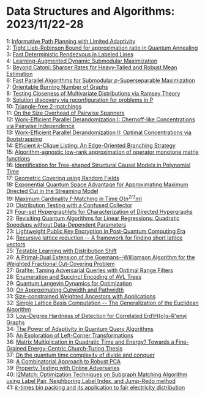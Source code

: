 # Data Structures and Algorithms: 2023/11/22-28  
1: [Informative Path Planning with Limited Adaptivity](https://doi.org/10.48550/arXiv.2311.12698)  
2: [Tight Lieb-Robinson Bound for approximation ratio in Quantum Annealing](https://doi.org/10.48550/arXiv.2311.12732)  
3: [Fast Deterministic Rendezvous in Labeled Lines](https://doi.org/10.48550/arXiv.2311.12976)  
4: [Learning-Augmented Dynamic Submodular Maximization](https://doi.org/10.48550/arXiv.2311.13006)  
5: [Beyond Catoni: Sharper Rates for Heavy-Tailed and Robust Mean Estimation](https://doi.org/10.48550/arXiv.2311.13010)  
6: [Fast Parallel Algorithms for Submodular $p$-Superseparable Maximization](https://doi.org/10.48550/arXiv.2311.13123)  
7: [Orientable Burning Number of Graphs](https://doi.org/10.48550/arXiv.2311.13132)  
8: [Testing Closeness of Multivariate Distributions via Ramsey Theory](https://doi.org/10.48550/arXiv.2311.13154)  
9: [Solution discovery via reconfiguration for problems in P](https://doi.org/10.48550/arXiv.2311.13478)  
10: [Triangle-free $2$-matchings](https://doi.org/10.48550/arXiv.2311.13590)  
11: [On the Size Overhead of Pairwise Spanners](https://doi.org/10.48550/arXiv.2311.13673)  
12: [Work-Efficient Parallel Derandomization I: Chernoff-like Concentrations  via Pairwise Independence](https://doi.org/10.48550/arXiv.2311.13764)  
13: [Work-Efficient Parallel Derandomization II: Optimal Concentrations via  Bootstrapping](https://doi.org/10.48550/arXiv.2311.13771)  
14: [Efficient $k$-Clique Listing: An Edge-Oriented Branching Strategy](https://doi.org/10.48550/arXiv.2311.13798)  
15: [Algorithm-agnostic low-rank approximation of operator monotone matrix  functions](https://doi.org/10.48550/arXiv.2311.14023)  
16: [Identification for Tree-shaped Structural Causal Models in Polynomial  Time](https://doi.org/10.48550/arXiv.2311.14058)  
17: [Geometric Covering using Random Fields](https://doi.org/10.48550/arXiv.2311.14082)  
18: [Exponential Quantum Space Advantage for Approximating Maximum Directed  Cut in the Streaming Model](https://doi.org/10.48550/arXiv.2311.14123)  
19: [Maximum Cardinality $f$-Matching in Time $O(n^{2/3}m)$](https://doi.org/10.48550/arXiv.2311.14236)  
20: [Distribution Testing with a Confused Collector](https://doi.org/10.48550/arXiv.2311.14247)  
21: [Four-set Hypergraphlets for Characterization of Directed Hypergraphs](https://doi.org/10.48550/arXiv.2311.14289)  
22: [Revisiting Quantum Algorithms for Linear Regressions: Quadratic Speedups  without Data-Dependent Parameters](https://doi.org/10.48550/arXiv.2311.14823)  
23: [Lightweight Public Key Encryption in Post-Quantum Computing Era](https://doi.org/10.48550/arXiv.2311.14845)  
24: [Recursive lattice reduction -- A framework for finding short lattice  vectors](https://doi.org/10.48550/arXiv.2311.15064)  
25: [Testable Learning with Distribution Shift](https://doi.org/10.48550/arXiv.2311.15142)  
26: [A Primal-Dual Extension of the Goemans--Williamson Algorithm for the  Weighted Fractional Cut-Covering Problem](https://doi.org/10.48550/arXiv.2311.15346)  
27: [Grafite: Taming Adversarial Queries with Optimal Range Filters](https://doi.org/10.48550/arXiv.2311.15380)  
28: [Enumeration and Succinct Encoding of AVL Trees](https://doi.org/10.48550/arXiv.2311.15511)  
29: [Quantum Langevin Dynamics for Optimization](https://doi.org/10.48550/arXiv.2311.15587)  
30: [On Approximating Cutwidth and Pathwidth](https://doi.org/10.48550/arXiv.2311.15639)  
31: [Size-constrained Weighted Ancestors with Applications](https://doi.org/10.48550/arXiv.2311.15777)  
32: [Simple Lattice Basis Computation -- The Generalization of the Euclidean  Algorithm](https://doi.org/10.48550/arXiv.2311.15902)  
33: [Low-Degree Hardness of Detection for Correlated Erd\H{o}s-R\'enyi Graphs](https://doi.org/10.48550/arXiv.2311.15931)  
34: [The Power of Adaptivity in Quantum Query Algorithms](https://doi.org/10.48550/arXiv.2311.16057)  
35: [An Exploration of Left-Corner Transformations](https://doi.org/10.48550/arXiv.2311.16258)  
36: [Matrix Multiplication in Quadratic Time and Energy? Towards a  Fine-Grained Energy-Centric Church-Turing Thesis](https://doi.org/10.48550/arXiv.2311.16342)  
37: [On the quantum time complexity of divide and conquer](https://doi.org/10.48550/arXiv.2311.16401)  
38: [A Combinatorial Approach to Robust PCA](https://doi.org/10.48550/arXiv.2311.16416)  
39: [Property Testing with Online Adversaries](https://doi.org/10.48550/arXiv.2311.16566)  
40: [l2Match: Optimization Techniques on Subgraph Matching Algorithm using  Label Pair, Neighboring Label Index, and Jump-Redo method](https://doi.org/10.48550/arXiv.2311.16603)  
41: [$k$-times bin packing and its application to fair electricity  distribution](https://doi.org/10.48550/arXiv.2311.16742)  